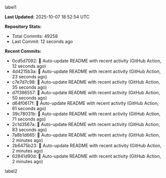 
label1 
<!-- ACTIVITY_START -->
**Last Updated:** 2025-10-07 18:52:54 UTC

**Repository Stats:**
- Total Commits: 49258
- Last Commit: 12 seconds ago

**Recent Commits:**
- 0cd5d7092: 🤖 Auto-update README with recent activity (GitHub Action, 12 seconds ago)
- 4d4215b3a: 🤖 Auto-update README with recent activity (GitHub Action, 23 seconds ago)
- c7e7d7c98: 🤖 Auto-update README with recent activity (GitHub Action, 35 seconds ago)
- d7f396557: 🤖 Auto-update README with recent activity (GitHub Action, 50 seconds ago)
- d64f0617f: 🤖 Auto-update README with recent activity (GitHub Action, 61 seconds ago)
- 39c78031b: 🤖 Auto-update README with recent activity (GitHub Action, 71 seconds ago)
- 2c1d3567a: 🤖 Auto-update README with recent activity (GitHub Action, 83 seconds ago)
- 7a8b1d665: 🤖 Auto-update README with recent activity (GitHub Action, 2 minutes ago)
- 2b6475b23: 🤖 Auto-update README with recent activity (GitHub Action, 2 minutes ago)
- 62841d90d: 🤖 Auto-update README with recent activity (GitHub Action, 2 minutes ago)
<!-- ACTIVITY_END -->

label2
